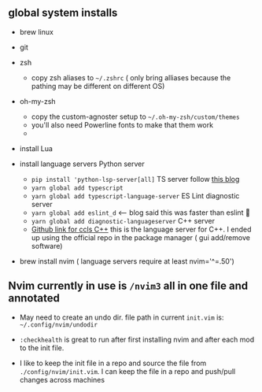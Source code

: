 ## global system installs

- brew linux
- git

- zsh
  - copy zsh aliases to `~/.zshrc` ( only bring alliases because the pathing may be different on different OS)
- oh-my-zsh
  - copy the custom-agnoster setup to `~/.oh-my-zsh/custom/themes`
  - you'll also need Powerline fonts to make that them work
  -
- install Lua

- install language servers
  Python server
  - `pip install 'python-lsp-server[all]`
    TS server follow [this blog](https://jose-elias-alvarez.medium.com/configuring-neovims-lsp-client-for-typescript-development-5789d58ea9c)
  - `yarn global add typescript`
  - `yarn global add typescript-language-server`
    ES Lint diagnostic server
  - `yarn global add eslint_d` <-- blog said this was faster than eslint :shrug:
  - `yarn global add diagnostic-languageserver`
    C++ server
  - [Github link for ccls C++](https://github.com/MaskRay/ccls/wiki/Install) this is the language server for C++. I ended up using the official repo in the package manager ( gui add/remove software)
- brew install nvim ( language servers require at least nvim='^=.50')

## Nvim currently in use is `/nvim3` all in one file and annotated

- May need to create an undo dir. file path in current `init.vim` is: `~/.config/nvim/undodir`
- `:checkhealth` is great to run after first installing nvim and after each mod to the init file.

- I like to keep the init file in a repo and source the file from `./config/nvim/init.vim`. I can keep the file in a repo and push/pull changes across machines
